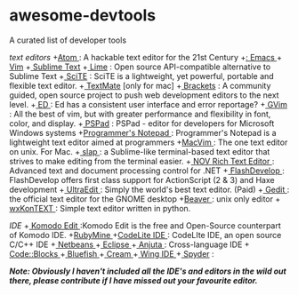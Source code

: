 awesome-devtools
================

A curated list of developer tools

*text editors*
+<a href="https://github.com/atom">Atom </a>: A hackable text editor for the 21st Century
+<a href="http://www.gnu.org/software/emacs/">: Emacs </a>
+<a href="http://www.vim.org/"> Vim</a>
+<a href="http://www.sublimetext.com/"> Sublime Text</a>
+<a href="https://github.com/limetext/lime"> Lime</a> : Open source API-compatible alternative to Sublime Text
+<a href="http://www.scintilla.org/SciTE.html"> SciTE</a> : SciTE is a lightweight, yet powerful, portable and flexible text editor.
+<a href="http://macromates.com/"> TextMate</a> [only for mac]
+<a href="http://brackets.io/"> Brackets</a> : A community guided, open source project to push web development editors to the next level.
+<a href="http://www.gnu.org/fun/jokes/ed-msg.txt"> ED </a> : Ed has a consistent user interface and error reportage?
+<a href="http://portablegvim.sourceforge.net/"> GVim</a> : All the best of vim, but with greater performance and flexibility in font, color, and display.
+<a href="http://www.pspad.com/"> PSPad</a> : PSPad - editor for developers for Microsoft Windows systems
+<a href="http://www.pnotepad.org/">Programmer's Notepad </a> : Programmer's Notepad is a lightweight text editor aimed at programmers
+<a href="https://code.google.com/p/macvim/">MacVim </a> : The one text editor on unix. For Mac.
+<a href="https://github.com/slap-editor/slap"> slap </a> : a Sublime-like terminal-based text editor that strives to make editing from the terminal easier.
+<a href="https://www.nevron.com/products-open-vision-nov-rich-text-editor-control-overview.aspx"> NOV Rich Text Editor </a>  : Advanced text and document processing control for .NET
+<a href="http://www.flashdevelop.org/"> FlashDevelop </a> : FlashDevelop offers first class support for ActionScript (2 & 3) and Haxe development
+<a href="http://www.ultraedit.com/">  UltraEdit  </a> : Simply the world's best text editor. (Paid)
+<a href="http://projects.gnome.org/gedit/"> Gedit </a>  :  the official text editor for the GNOME desktop
+<a href="http://beaver-editor.sourceforge.net/">Beaver </a> : unix only editor
+<a href="http://soft.kaworu.it/wxKonTEXTen.htm"> wxKonTEXT </a> : Simple text editor written in python.


*IDE*
+<a href="http://komodoide.com/komodo-edit/"> Komodo Edit </a> :Komodo Edit is the free and Open-Source counterpart of Komodo IDE.
+<a href="http://www.jetbrains.com/ruby/">RubyMine </a> 
+<a href="http://codelite.org/">CodeLite IDE </a> : CodeLIte IDE, an open source C/C++ IDE
+<a href="https://netbeans.org/"> Netbeans </a> 
+<a href="http://www.eclipse.org/"> Eclipse </a> 
+<a href="http://anjuta.sourceforge.net/"> Anjuta </a>  : Cross-language IDE
+<a href="http://www.codeblocks.org/features"> Code::Blocks </a> 
+<a href="http://bluefish.openoffice.nl/features.html"> Bluefish </a> 
+<a href="http://cream.sourceforge.net/"> Cream </a> 
+<a href="http://wingware.com/wingide"> Wing IDE </a> 
+<a href="http://code.google.com/p/spyderlib/"> Spyder</a> : 


***Note: Obviously I haven't included all the IDE's and editors in the wild out there, please contribute if I have missed out your favourite editor.***
